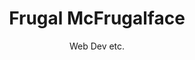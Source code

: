 ---
title: "Frugal McFrugalface"
subtitle: "Web Dev etc."
blurb: "Digital Agency and the works."
link: "http://itspronouncedmetrosexual.com/2014/07/how-the-gender-neutral-bathroom-sign-i-made-is-being-manufactured-and-donated-to-colleges/"
og_image: "/img/work/frugal.png"
featured: false
color: "#fff"
featured: true

---